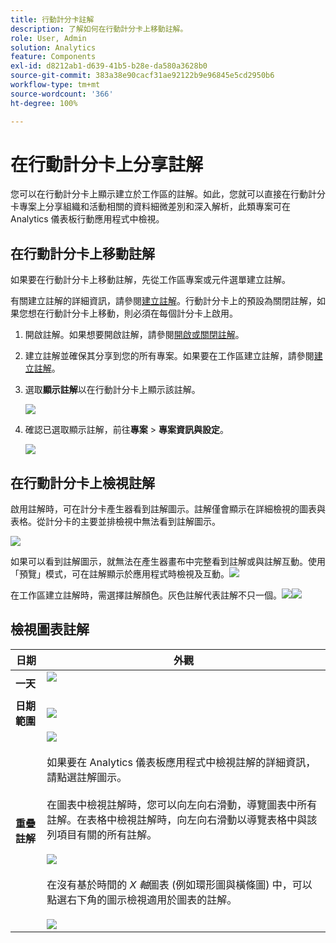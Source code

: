 ```yaml
---
title: 行動計分卡註解
description: 了解如何在行動計分卡上移動註解。
role: User, Admin
solution: Analytics
feature: Components
exl-id: d8212ab1-d639-41b5-b28e-da580a3628b0
source-git-commit: 383a38e90cacf31ae92122b9e96845e5cd2950b6
workflow-type: tm+mt
source-wordcount: '366'
ht-degree: 100%

---
```



# 在行動計分卡上分享註解

您可以在行動計分卡上顯示建立於工作區的註解。如此，您就可以直接在行動計分卡專案上分享組織和活動相關的資料細微差別和深入解析，此類專案可在 Analytics 儀表板行動應用程式中檢視。

## 在行動計分卡上移動註解

如果要在行動計分卡上移動註解，先從工作區專案或元件選單建立註解。

有關建立註解的詳細資訊，請參閱[建立註解](create-annotations.md)。行動計分卡上的預設為關閉註解，如果您想在行動計分卡上移動，則必須在每個計分卡上啟用。

1. 開啟註解。如果想要開啟註解，請參閱[開啟或關閉註解](overview.md#annotations-on-off)。

1. 建立註解並確保其分享到您的所有專案。如果要在工作區建立註解，請參閱[建立註解](create-annotations.md)。

1. 選取&#x200B;**顯示註解**&#x200B;以在行動計分卡上顯示該註解。

   ![](assets/show-annotations.png)

1. 確認已選取顯示註解，前往&#x200B;**專案** > **專案資訊與設定**。

   ![](assets/project-info-settings.png)

## 在行動計分卡上檢視註解

啟用註解時，可在計分卡產生器看到註解圖示。註解僅會顯示在詳細檢視的圖表與表格。從計分卡的主要並排檢視中無法看到註解圖示。

![](assets/view-annotations.png)

如果可以看到註解圖示，就無法在產生器畫布中完整看到註解或與註解互動。使用「預覽」模式，可在註解顯示於應用程式時檢視及互動。![](assets/preview-icon.png)

在工作區建立註解時，需選擇註解顏色。灰色註解代表註解不只一個。![](assets/gray-annotations1.png)![](assets/gray-annotations2.png)

## 檢視圖表註解

| 日期 | 外觀 |
| --- | --- |
| **一天** | ![](assets/single-day-mobile-annotations.png)<br></br> |
| **日期範圍** | ![](assets/date-range.png) |
| **重疊註解** | ![](assets/overlapping-annotations.png)<br></br>如果要在 Analytics 儀表板應用程式中檢視註解的詳細資訊，請點選註解圖示。<br></br>在圖表中檢視註解時，您可以向左向右滑動，導覽圖表中所有註解。在表格中檢視註解時，向左向右滑動以導覽表格中與該列項目有關的所有註解。<br></br>![](assets/swipe-multiple-annotations.png)<br></br>在沒有基於時間的 *X 軸*&#x200B;圖表 (例如環形圖與橫條圖) 中，可以點選右下角的圖示檢視適用於圖表的註解。<br></br> ![](assets/charts-without-timebase.png) |
